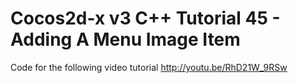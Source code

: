 Cocos2d-x v3 C++ Tutorial 45 - Adding A Menu Image Item
=======================================================

Code for the following video tutorial http://youtu.be/RhD21W_9RSw
